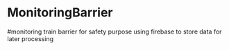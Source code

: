 # MonitoringBarrier
#monitoring train barrier for safety purpose using firebase to store data for later processing
